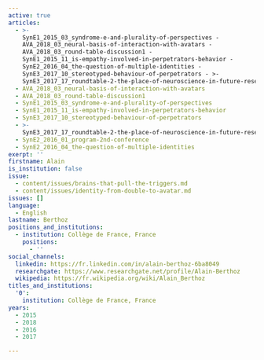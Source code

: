 ```yaml
---
active: true
articles:
  - >-
    SynE1_2015_03_syndrome-e-and-plurality-of-perspectives -
    AVA_2018_03_neural-basis-of-interaction-with-avatars -
    AVA_2018_03_round-table-discussion1 -
    SynE1_2015_11_is-empathy-involved-in-perpetrators-behavior -
    SynE2_2016_04_the-question-of-multiple-identities -
    SynE3_2017_10_stereotyped-behaviour-of-perpetrators - >-
    SynE3_2017_17_roundtable-2-the-place-of-neuroscience-in-future-research-on-perpetrators-of-extreme-violence
  - AVA_2018_03_neural-basis-of-interaction-with-avatars
  - AVA_2018_03_round-table-discussion1
  - SynE1_2015_03_syndrome-e-and-plurality-of-perspectives
  - SynE1_2015_11_is-empathy-involved-in-perpetrators-behavior
  - SynE3_2017_10_stereotyped-behaviour-of-perpetrators
  - >-
    SynE3_2017_17_roundtable-2-the-place-of-neuroscience-in-future-research-on-perpetrators-of-extreme-violence
  - SynE2_2016_01_program-2nd-conference
  - SynE2_2016_04_the-question-of-multiple-identities
exerpt: ''
firstname: Alain
is_institution: false
issue:
  - content/issues/brains-that-pull-the-triggers.md
  - content/issues/identity-from-double-to-avatar.md
issues: []
language:
  - English
lastname: Berthoz
positions_and_institutions:
  - institution: Collège de France, France
    positions:
      - ''
social_channels:
  linkedin: https://fr.linkedin.com/in/alain-berthoz-6ba8049
  researchgate: https://www.researchgate.net/profile/Alain-Berthoz
  wikipedia: https://fr.wikipedia.org/wiki/Alain_Berthoz
titles_and_institutions:
  '0':
    institution: Collège de France, France
years:
  - 2015
  - 2018
  - 2016
  - 2017

---
```

